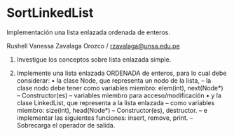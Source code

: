 # SortLinkedList
Implementación una lista enlazada ordenada de enteros.

Rushell Vanessa Zavalaga Orozco / rzavalaga@unsa.edu.pe

1. Investigue los conceptos sobre lista enlazada simple.

2. Implemente una lista enlazada ORDENADA de enteros, para lo cual debe considerar:
    • la clase Node, que representa un nodo de la lista,
        – la clase nodo debe tener como variables miembro: elem(int), next(Node*)
        – Constructor(es)
        – variables miembro para acceso/modificación
    • y la clase LinkedList, que representa a la lista enlazada
        – como variables miembro: size(int), head(Node*)
        – Constructor(es), destructor.
        – e implementar las siguientes funciones: insert, remove, print.
        – Sobrecarga el operador de salida.
